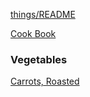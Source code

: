 [things/README](https://github.com/vmsmith/things/blob/master/README.md)

[Cook Book](https://github.com/vmsmith/CookBook/blob/master/README.md)

### Vegetables     

[Carrots, Roasted](https://github.com/vmsmith/CookBook/blob/master/veg_carrots_roasted.md)
